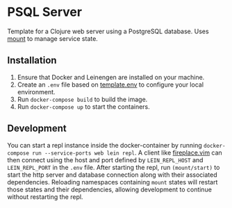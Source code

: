 # PSQL Server

Template for a Clojure web server using a PostgreSQL database. Uses [mount](https://github.com/tolitius/mount) to manage service state.

## Installation

  1. Ensure that Docker and Leinengen are installed on your machine.
  1. Create an `.env` file based on [template.env](template.env) to configure your local environment.
  1. Run `docker-compose build` to build the image.
  1. Run `docker-compose up` to start the containers.

## Development

You can start a repl instance inside the docker-container by running `docker-compose run --service-ports web lein repl`.
A client like [fireplace.vim](https://github.com/tpope/vim-fireplace.git) can then connect using the host and port defined by `LEIN_REPL_HOST` and `LEIN_REPL_PORT` in the `.env` file.
After starting the repl, run `(mount/start)` to start the http server and database connection along with their associated dependencies.
Reloading namespaces containing `mount` states will restart those states and their dependencies, allowing development to continue without restarting the repl.

